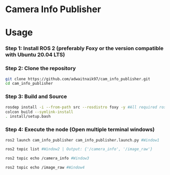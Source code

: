 # Camera Info Publisher

# Usage

### Step 1: Install ROS 2 (preferably Foxy or the version compatible with Ubuntu 20.04 LTS)

### Step 2: Clone the repository

```bash
git clone https://github.com/adwaitnaik97/cam_info_publisher.git
cd cam_info_publisher
```

### Step 3: Build and Source

```bash
rosdep install -i --from-path src --rosdistro foxy -y #All required rosdeps installed successfully
colcon build --symlink-install
. install/setup.bash
```

### Step 4: Execute the node (Open multiple terminal windows)

```bash
ros2 launch cam_info_publisher cam_info_publisher.launch.py #Window1

ros2 topic list #Window2 | Output: {'/camera_info', '/image_raw'}

ros2 topic echo /camera_info #Window3

ros2 topic echo /image_raw #Window4
```